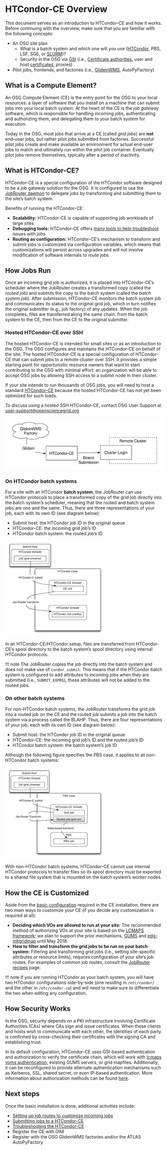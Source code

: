 HTCondor-CE Overview
====================

This document serves as an introduction to HTCondor-CE and how it works.
Before continuing with the overview, make sure that you are familiar with the following concepts:

-   An OSG site plan
    -   What is a batch system and which one will you use ([HTCondor](http://htcondor.org/), PBS, LSF, SGE, or [SLURM](https://slurm.schedmd.com/))?
    -   Security in the OSG via [GSI](http://toolkit.globus.org/toolkit/docs/3.2/security.html) (i.e., [Certificate authorities](https://en.wikipedia.org/wiki/Certificate_authority), user and host [certificates](https://en.wikipedia.org/wiki/Public_key_certificate), proxies)
-   Pilot jobs, frontends, and factories (i.e., [GlideinWMS](http://glideinwms.fnal.gov/doc.prd/index.html), AutoPyFactory)

What is a Compute Element?
--------------------------

An OSG Compute Element (CE) is the entry point for the OSG to your local resources: a layer of software that you install on a machine that can submit jobs into your local batch system. At the heart of the CE is the *job gateway* software, which is responsible for handling incoming jobs, authenticating and authorizing them, and delegating them to your batch system for execution.

Today in the OSG, most jobs that arrive at a CE (called *grid jobs*) are **not** end-user jobs, but rather pilot jobs submitted from factories. Successful pilot jobs create and make available an environment for actual end-user jobs to match and ultimately run within the pilot job container. Eventually pilot jobs remove themselves, typically after a period of inactivity.

What is HTCondor-CE?
--------------------

HTCondor-CE is a special configuration of the HTCondor software designed to be a job gateway solution for the OSG. It is configured to use the [JobRouter daemon](http://research.cs.wisc.edu/htcondor/manual/v8.6/5_4HTCondor_Job.html) to delegate jobs by transforming and submitting them to the site’s batch system.

Benefits of running the HTCondor-CE:

-   **Scalability:** HTCondor-CE is capable of supporting job workloads of large sites
-   **Debugging tools:** HTCondor-CE offers [many tools to help troubleshoot](troubleshoot-htcondor-ce) issues with jobs
-   **Routing as configuration:** HTCondor-CE’s mechanism to transform and submit jobs is customized via configuration variables, which means that customizations will persist across upgrades and will not involve modification of software internals to route jobs

How Jobs Run
------------

Once an incoming grid job is authorized, it is placed into HTCondor-CE’s scheduler where the JobRouter creates a transformed copy (called the *routed job*) and submits the copy to the batch system (called the *batch system job*). After submission, HTCondor-CE monitors the batch system job and communicates its status to the original grid job, which in turn notifies the original submitter (e.g., job factory) of any updates. When the job completes, files are transferred along the same chain: from the batch system to the CE, then from the CE to the original submitter.

### Hosted HTCondor-CE over SSH

The hosted HTCondor-CE is intended for small sites or as an introduction to the OSG. The OSG configures and maintains the HTCondor-CE on behalf of the site.  The hosted HTCondor-CE is a special configuration of HTCondor-CE that can submit jobs to a remote cluster over SSH. It provides a simple starting point for opportunistic resource owners that want to start contributing to the OSG with minimal effort: an organization will be able to accept OSG jobs by allowing SSH access to a submit node in their cluster.

If your site intends to run thousands of OSG jobs, you will need to host a standard [HTCondor-CE](install-htcondor-ce) because the hosted HTCondor-CE has not yet been optimized for such loads.

To discuss using a hosted SSH HTCondor-CE, contact OSG User Support at [user-support@opensciencegrid.org](mailto:user-support@opensciencegrid.org)

![HTCondor-CE-Bosco](../images/HTCondorCEBosco.png)

### On HTCondor batch systems

For a site with an HTCondor **batch system**, the JobRouter can use HTCondor protocols to place a transformed copy of the grid job directly into the batch system’s scheduler, meaning that the routed and batch system jobs are one and the same. Thus, there are three representations of your job, each with its own ID (see diagram below):

-   Submit host: the HTCondor job ID in the original queue
-   HTCondor-CE: the incoming grid job’s ID
-   HTCondor batch system: the routed job’s ID

![HTCondor-CE with an HTCondor batch system](../images/ce_condorbatchsystem.png)

In an HTCondor-CE/HTCondor setup, files are transferred from HTCondor-CE’s spool directory to the batch system’s spool directory using internal HTCondor protocols.

!!! note
    The JobRouter copies the job directly into the batch system and does not make use of `condor_submit`. This means that if the HTCondor batch system is configured to add attributes to incoming jobs when they are submitted (i.e., `SUBMIT_EXPRS`), these attributes will not be added to the routed jobs.

### On other batch systems

For non-HTCondor batch systems, the JobRouter transforms the grid job into a routed job on the CE and the routed job submits a job into the batch system via a process called the BLAHP. Thus, there are four representations of your job, each with its own ID (see diagram below):

-   Submit host: the HTCondor job ID in the original queue
-   HTCondor-CE: the incoming grid job’s ID and the routed job’s ID
-   HTCondor batch system: the batch system’s job ID

Although the following figure specifies the PBS case, it applies to all non-HTCondor batch systems:

![HTCondor-CE with other batch systems](../images/ce_otherbatchsystem.png)

With non-HTCondor batch systems, HTCondor-CE cannot use internal HTCondor protocols to transfer files so its spool directory must be exported to a shared file system that is mounted on the batch system’s worker nodes.



How the CE is Customized
------------------------

Aside from the [basic configuration](install-htcondor-ce#configuring-htcondor-ce) required in the CE installation, there are two main ways to customize your CE (if you decide any customization is required at all):

-   **Deciding which VOs are allowed to run at your site:** The recommended method of authorizing VOs at your site is
    based on the [LCMAPS framework](../security/lcmaps-voms-authentication); we plan to support the prior mechanisms,
    [GUMS](../security/install-gums) and [edg-mkgridmap](../security/edg-mkgridmap) until May 2018.
-   **How to filter and transform the grid jobs to be run on your batch system:** Filtering and transforming grid jobs (i.e., setting site-specific attributes or resource limits), requires configuration of your site’s job routes. For examples of common job routes, consult the [JobRouter recipes](job-router-recipes) page.

!!! note
    If you are running HTCondor as your batch system, you will have two HTCondor configurations side-by-side (one residing in `/etc/condor/` and the other in `/etc/condor-ce`) and will need to make sure to differentiate the two when editing any configuration.

How Security Works
------------------

In the OSG, security depends on a PKI infrastructure involving Certificate Authorities (CAs) where CAs sign and issue certificates. When these clients and hosts wish to communicate with each other, the identities of each party is confirmed by cross-checking their certificates with the signing CA and establishing trust.

In its default configuration, HTCondor-CE uses GSI-based authentication and authorization to verify the certificate chain, which will work with [lcmaps voms authentication](../security/lcmaps-voms-authentication), existing GUMS servers, or grid mapfiles. Additionally, it can be reconfigured to provide alternate authentication mechanisms such as Kerberos, SSL, shared secret, or even IP-based authentication. More information about authorization methods can be found [here](http://research.cs.wisc.edu/htcondor/manual/v8.6/3_8Security.html#SECTION00483000000000000000).

Next steps
----------

Once the basic installation is done, additional activities include:

-   [Setting up job routes to customize incoming jobs](job-router-recipes)
-   [Submitting jobs to a HTCondor-CE](submit-htcondor-ce) 
-   [Troubleshooting the HTCondor-CE](troubleshoot-htcondor-ce) 
-   Register the CE with OIM
-   Register with the OSG GlideinWMS factories and/or the ATLAS AutoPyFactory
